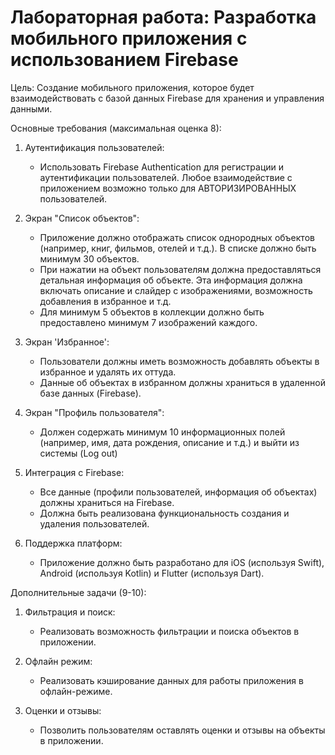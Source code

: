 # Лабораторная работа: Разработка мобильного приложения с использованием Firebase

Цель: Создание мобильного приложения, которое будет взаимодействовать с базой данных Firebase для хранения и управления данными.

Основные требования (максимальная оценка 8):

1. Аутентификация пользователей:

    - Использовать Firebase Authentication для регистрации и аутентификации пользователей. Любое взаимодействие с приложением возможно только для АВТОРИЗИРОВАННЫХ пользователей.

2. Экран "Список объектов":

    - Приложение должно отображать список однородных объектов (например, книг, фильмов, отелей и т.д.). В списке должно быть минимум 30 объектов.
    - При нажатии на объект пользователям должна предоставляться детальная информация об объекте. Эта информация должна включать описание и слайдер с изображениями, возможность добавления в избранное и т.д.
    - Для минимум 5 объектов в коллекции должно быть предоставлено минимум 7 изображений каждого.

3. Экран 'Избранное':

    - Пользователи должны иметь возможность добавлять объекты в избранное и удалять их оттуда.
    - Данные об объектах в избранном должны храниться в удаленной базе данных (Firebase).

4. Экран "Профиль пользователя":
    - Должен содержать минимум 10 информационных полей (например, имя, дата рождения, описание и т.д.) и выйти из системы (Log out)
5. Интеграция с Firebase:

    - Все данные (профили пользователей, информация об объектах) должны храниться на Firebase.
    - Должна быть реализована функциональность создания и удаления пользователей.

6. Поддержка платформ:
    - Приложение должно быть разработано для iOS (используя Swift), Android (используя Kotlin) и Flutter (используя Dart).

Дополнительные задачи (9-10):

1. Фильтрация и поиск:

    - Реализовать возможность фильтрации и поиска объектов в приложении.

2. Офлайн режим:

    - Реализовать кэширование данных для работы приложения в офлайн-режиме.

3. Оценки и отзывы:
    - Позволить пользователям оставлять оценки и отзывы на объекты в приложении.
